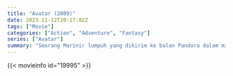 ```yaml
---
title: "Avatar (2009)"
date: 2023-11-12T20:17:02Z
tags: ["Movie"]
categories: ["Action", "Adventure", "Fantasy"]
series: ["Avatar"]
summary: "Seorang Marinir lumpuh yang dikirim ke bulan Pandora dalam misi unik, terpecah antara mengikuti perintahnya dan melindungi dunia yang ia rasa adalah rumahnya."
---
```


<mux-player stream-type="on-demand"
src="https://kp3d-my.sharepoint.com/personal/ryoo_kp3d_onmicrosoft_com/_layouts/15/download.aspx?share=EW5DLF6HPrxCt3EasM3WIvgBIh49PtYQQYY4C03VYRQUKA" prefer-playback="mse" controls>

</mux-player>


{{< movieinfo id="19995" >}}

<script src="https://cdn.jsdelivr.net/npm/@mux/mux-player"></script>

 <script type="application/ld+json ">
{
"@context": "https://schema.org/",
"@type": "VideoObject",
"name": "Avatar (2009)",
"contentUrl": "https://stream.mux.com/pX2G00dU5J9zCmsy8scD2xYo022nziKeixViy5tzjhYaM.m3u8",
"thumbnailUrl": "https://www.themoviedb.org/t/p/original/r7kHLlRXuQ1ng8mp7V83gj4yrNq.jpg?width=314&fit_mode=preserve&time=25",
"uploadDate": "2023-11-12T20:17:02Z",
}

</script>
